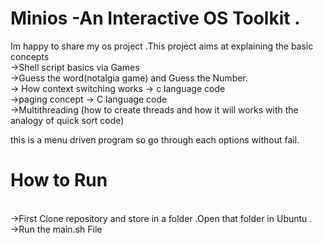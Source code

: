 # Minios -An Interactive OS Toolkit .
Im happy to share my os project .This project aims at explaining the basic concepts 
<br>
->Shell script basics via Games 
<br>
   ->Guess the word(notalgia game) and Guess the Number.
   <br>
-> How context switching works -> c language code
<br>
->paging concept -> C language code
<br>
->Multithreading (how to create threads and how it will works  with the analogy of quick sort code)
<br>


this is a menu driven program so go through each options without fail.
<br>
# How to Run
<br>
->First Clone repository and store in a folder .Open that folder in Ubuntu .
<br>
->Run the main.sh File 
<br>



